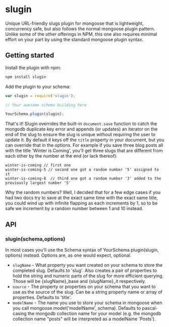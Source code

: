 slugin
======

Unique URL-friendly slugs plugin for mongoose that is lightweight, concurrency safe, but also follows the normal mongoose plugin pattern. Unlike some of the other offerings in NPM, this one also requires minimal effort on your part by using the standard mongoose plugin syntax.

## Getting started
Install the plugin with npm:

```sh
npm install slugin
```

Add the plugin to your schema:

```javascript
var slugin = require('slugin');

// Your awesome schema building here

YourSchema.plugin(slugin);
```

That's it!  Slugin overrides the built-in `document.save` function to catch the mongodb duplicate key error and appends (or updates) an iterator on the end of the slug to ensure the slug is unique without requiring the user to update it.  By default it keys off the `title` property in your document, but you can override that in the options.  For example if you save three blog posts all with the title 'Winter is Coming', you'll get three slugs that are different from each other by the number at the end (or lack thereof):

```
winter-is-coming // first one
winter-is-coming-5 // second one got a random number '5' assigned to it
winter-is-coming-8  // third one got a random number '3' added to the previously largest number '5'
```

Why the random numbers?  Well, I decided that for a few edge cases if you had two docs try to save at the exact same time with the exact same title, you could wind up with infinite flapping as each increments by 1, so to be safe we increment by a random number between 1 and 10 instead.  

## API
### slugin(schema,options)
In most cases you'll use the Schema syntax of YourSchema.plugin(slugin, options) instead.  Options are, as one would expect, optional.

* `slugName` - What property you want created on your schema to store the completed slug.  Defaults to 'slug'.  Also creates a pair of properties to hold the string and numeric parts of the slug for more efficient querying. Those will be {slugName}_base and {slugName}_it respectively.
* `source` - The property or properties on your schema that you want to use as the source of the slug. Can be a string property name or array of properties. Defaults to 'title'. 
* `modelName` - The name you use to store your schema in mongoose when you call mongoose.model('modelName', schema). Defaults to pascal-casing the mongodb collection name for your model (e.g. the mongodb collection name "posts" will be interpreted as a modelName 'Posts').  